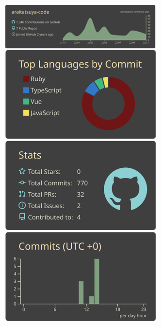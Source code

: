 
<!-- <p align="left"> 
  <img alt="Top Langs" height="150px" src="https://github-readme-stats.vercel.app/api/top-langs/?username=araitatsuya-code&layout=compact&theme=zenburn" />
  <img alt="github stats" height="150px" src="https://github-readme-stats.vercel.app/api?username=araitatsuya-code&theme=onedark&show_icons=ture&count_private=true" />
</p>
 -->

[![](https://raw.githubusercontent.com/araitatsuya-code/araitatsuya-code/main/profile-summary-card-output/zenburn/0-profile-details.svg)](https://github.com/vn7n24fzkq/github-profile-summary-cards)
[![](https://raw.githubusercontent.com/araitatsuya-code/araitatsuya-code/main/profile-summary-card-output/zenburn/2-most-commit-language.svg)](https://github.com/vn7n24fzkq/github-profile-summary-cards)
[![](https://raw.githubusercontent.com/araitatsuya-code/araitatsuya-code/main/profile-summary-card-output/zenburn/3-stats.svg)](https://github.com/vn7n24fzkq/github-profile-summary-cards) [![](https://raw.githubusercontent.com/araitatsuya-code/araitatsuya-code/main/profile-summary-card-output/zenburn/4-productive-time.svg)](https://github.com/vn7n24fzkq/github-profile-summary-cards)
<!--
**araitatsuya-code/araitatsuya-code** is a ✨ _special_ ✨ repository because its `README.md` (this file) appears on your GitHub profile.

Here are some ideas to get you started:

- 🔭 I’m currently working on ...
- 🌱 I’m currently learning ...
- 👯 I’m looking to collaborate on ...
- 🤔 I’m looking for help with ...
- 💬 Ask me about ...
- 📫 How to reach me: ...
- 😄 Pronouns: ...
- ⚡ Fun fact: ...
-->
